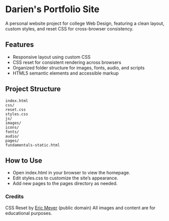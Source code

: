 <!-- @format -->

# Darien's Portfolio Site

A personal website project for college Web Design, featuring a clean layout, custom styles, and reset CSS for cross-browser consistency.

## Features

- Responsive layout using custom CSS
- CSS reset for consistent rendering across browsers
- Organized folder structure for images, fonts, audio, and scripts
- HTML5 semantic elements and accessible markup

## Project Structure

```structure
index.html
css/
reset.css
styles.css
js/
images/
icons/
fonts/
audio/
pages/
fundamentals-static.html
```

## How to Use

- Open index.html in your browser to view the homepage.
- Edit styles.css to customize the site’s appearance.
- Add new pages to the pages directory as needed.

### Credits

CSS Reset by [Eric Meyer](http://meyerweb.com/eric/tools/css/reset/) (public domain)
All images and content are for educational purposes.
